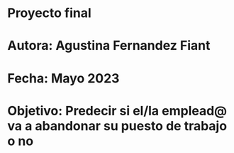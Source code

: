# Proyecto final
# Autora: Agustina Fernandez Fiant
# Fecha: Mayo 2023
# Objetivo: Predecir si el/la emplead@ va a abandonar su puesto de trabajo o no
